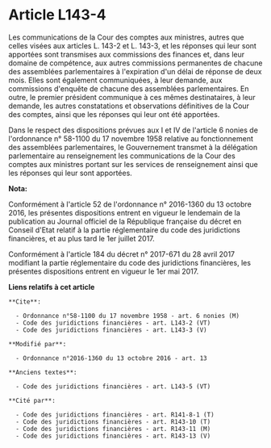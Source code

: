 # Article L143-4

Les communications de la Cour des comptes aux ministres, autres que celles visées aux articles L. 143-2 et L. 143-3, et les
réponses qui leur sont apportées sont transmises aux commissions des finances et, dans leur domaine de compétence, aux autres
commissions permanentes de chacune des assemblées parlementaires à l'expiration d'un délai de réponse de deux mois. Elles
sont également communiquées, à leur demande, aux commissions d'enquête de chacune des assemblées parlementaires. En outre, le
premier président communique à ces mêmes destinataires, à leur demande, les autres constatations et observations définitives
de la Cour des comptes, ainsi que les réponses qui leur ont été apportées. 

Dans le respect des dispositions prévues aux I et IV de l'article 6 nonies de l'ordonnance n° 58-1100 du 17 novembre 1958
relative au fonctionnement des assemblées parlementaires, le Gouvernement transmet à la délégation parlementaire au
renseignement les communications de la Cour des comptes aux ministres portant sur les services de renseignement ainsi que les
réponses qui leur sont apportées.

**Nota:**

Conformément à l'article 52 de l'ordonnance n° 2016-1360 du 13 octobre 2016, les présentes dispositions entrent en vigueur le
lendemain de la publication au Journal officiel de la République française du décret en Conseil d'Etat relatif à la partie
réglementaire du code des juridictions financières, et au plus tard le 1er juillet 2017.

Conformément à l'article 184 du décret n° 2017-671 du 28 avril 2017 modifiant la partie réglementaire du code des
juridictions financières, les présentes dispositions entrent en vigueur le 1er mai 2017.

**Liens relatifs à cet article**

	**Cite**:

	  - Ordonnance n°58-1100 du 17 novembre 1958 - art. 6 nonies (M)
	  - Code des juridictions financières - art. L143-2 (VT)
	  - Code des juridictions financières - art. L143-3 (V)

	**Modifié par**:

	  - Ordonnance n°2016-1360 du 13 octobre 2016 - art. 13

	**Anciens textes**:

	  - Code des juridictions financières - art. L143-5 (VT)

	**Cité par**:

	  - Code des juridictions financières - art. R141-8-1 (T)
	  - Code des juridictions financières - art. R143-10 (T)
	  - Code des juridictions financières - art. R143-11 (M)
	  - Code des juridictions financières - art. R143-13 (V)
